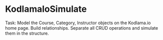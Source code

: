 # KodlamaIoSimulate
 Task: Model the Course, Category, Instructor objects on the Kodlama.io home page. Build relationships. Separate all CRUD operations and simulate them in the structure.
